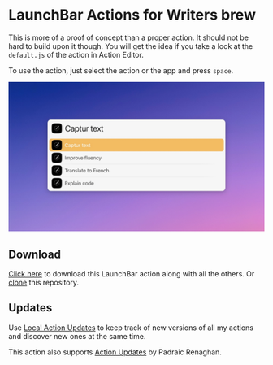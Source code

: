 # LaunchBar Actions for Writers brew

This is more of a proof of concept than a proper action. It should not be hard to build upon it though. 
You will get the idea if you take a look at the `default.js` of the action in Action Editor. 

To use the action, just select the action or the app and press `space`.

<img src="01.jpg" width="806"/> 

## Download

[Click here](https://github.com/Ptujec/LaunchBar/archive/refs/heads/master.zip) to download this LaunchBar action along with all the others. Or [clone](https://docs.github.com/en/repositories/creating-and-managing-repositories/cloning-a-repository) this repository.

## Updates

Use [Local Action Updates](https://github.com/Ptujec/LaunchBar/tree/master/Local-Action-Updates#launchbar-action-local-action-updates) to keep track of new versions of all my actions and discover new ones at the same time. 

This action also supports [Action Updates](https://github.com/prenagha/launchbar) by Padraic Renaghan.

